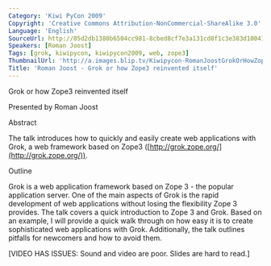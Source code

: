 ```yaml
---
Category: 'Kiwi PyCon 2009'
Copyright: 'Creative Commons Attribution-NonCommercial-ShareAlike 3.0'
Language: 'English'
SourceUrl: http://05d2db1380b6504cc981-8cbed8cf7e3a131cd8f1c3e383d10041.r93.cf2.rackcdn.com/kiwi-pycon-2009/125_roman-joost-grok-or-how-zope3-reinvented-itself.flv
Speakers: [Roman Joost]
Tags: [grok, kiwipycon, kiwipycon2009, web, zope3]
ThumbnailUrl: 'http://a.images.blip.tv/Kiwipycon-RomanJoostGrokOrHowZope3ReinventedItself132-644.jpg'
Title: 'Roman Joost - Grok or how Zope3 reinvented itself'
---
```

Grok or how Zope3 reinvented itself

Presented by Roman Joost

Abstract

The talk introduces how to quickly and easily create web applications with
Grok, a web framework based on Zope3
([http://grok.zope.org/](http://grok.zope.org/)).

Outline

Grok is a web application framework based on Zope 3 - the popular application
server. One of the main aspects of Grok is the rapid development of web
applications without losing the flexibility Zope 3 provides. The talk covers a
quick introduction to Zope 3 and Grok. Based on an example, I will provide a
quick walk through on how easy it is to create sophisticated web applications
with Grok. Additionally, the talk outlines pitfalls for newcomers and how to
avoid them.

[VIDEO HAS ISSUES: Sound and video are poor. Slides are hard to read.]

